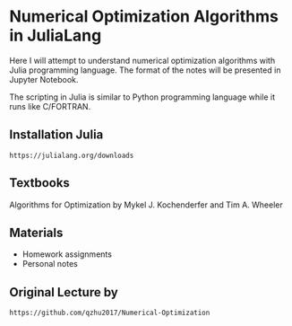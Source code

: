 # Numerical Optimization Algorithms in JuliaLang

Here I will attempt to understand numerical optimization algorithms with Julia programming language. The format of the notes will be presented in Jupyter Notebook.

The scripting in Julia is similar to Python programming language while it runs like C/FORTRAN.

## Installation Julia
`https://julialang.org/downloads`

## Textbooks
Algorithms for Optimization by Mykel J. Kochenderfer and Tim A. Wheeler

## Materials
- Homework assignments
- Personal notes

## Original Lecture by
`https://github.com/qzhu2017/Numerical-Optimization`
